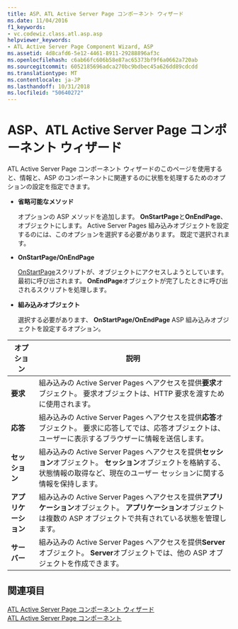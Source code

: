 ```yaml
---
title: ASP、ATL Active Server Page コンポーネント ウィザード
ms.date: 11/04/2016
f1_keywords:
- vc.codewiz.class.atl.asp.asp
helpviewer_keywords:
- ATL Active Server Page Component Wizard, ASP
ms.assetid: 4d8cafd6-5e12-4461-8911-29288896af3c
ms.openlocfilehash: c6ab66fc606b58e87ac65373bf9f6a0662a720ab
ms.sourcegitcommit: 6052185696adca270bc9bdbec45a626dd89cdcdd
ms.translationtype: MT
ms.contentlocale: ja-JP
ms.lasthandoff: 10/31/2018
ms.locfileid: "50640272"
---
```

# <a name="asp-atl-active-server-page-component-wizard"></a>ASP、ATL Active Server Page コンポーネント ウィザード

ATL Active Server Page コンポーネント ウィザードのこのページを使用すると、情報と、ASP のコンポーネントに関連するのに状態を処理するためのオプションの設定を指定できます。

- **省略可能なメソッド**

   オプションの ASP メソッドを追加します。 **OnStartPage**と**OnEndPage**、オブジェクトにします。 Active Server Pages 組み込みオブジェクトを設定するのには、このオプションを選択する必要があります。 既定で選択されます。

- **OnStartPage/OnEndPage**

   [OnStartPage](https://msdn.microsoft.com/library/ms691624.aspx)スクリプトが、オブジェクトにアクセスしようとしています。 最初に呼び出されます。 **OnEndPage**オブジェクトが完了したときに呼び出されるスクリプトを処理します。

- **組み込みオブジェクト**

   選択する必要があります、 **OnStartPage/OnEndPage** ASP 組み込みオブジェクトを設定するオプション。

|オプション|説明|
|------------|-----------------|
|**要求**|組み込みの Active Server Pages へアクセスを提供**要求**オブジェクト。 要求オブジェクトは、HTTP 要求を渡すために使用されます。|
|**応答**|組み込みの Active Server Pages へアクセスを提供**応答**オブジェクト。 要求に応答してでは、応答オブジェクトは、ユーザーに表示するブラウザーに情報を送信します。|
|**セッション**|組み込みの Active Server Pages へアクセスを提供**セッション**オブジェクト。 **セッション**オブジェクトを格納する、状態情報の取得など、現在のユーザー セッションに関する情報を保持します。|
|**アプリケーション**|組み込みの Active Server Pages へアクセスを提供**アプリケーション**オブジェクト。 **アプリケーション**オブジェクトは複数の ASP オブジェクトで共有されている状態を管理します。|
|**サーバー**|組み込みの Active Server Pages へアクセスを提供**Server**オブジェクト。 **Server**オブジェクトでは、他の ASP オブジェクトを作成できます。|

## <a name="see-also"></a>関連項目

[ATL Active Server Page コンポーネント ウィザード](../../atl/reference/atl-active-server-page-component-wizard.md)<br/>
[ATL Active Server Page コンポーネント](../../atl/reference/adding-an-atl-active-server-page-component.md)

